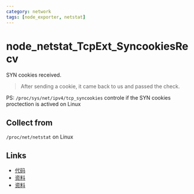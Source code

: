 ```yaml
---
category: network
tags: [node_exporter, netstat]
---
```

# node_netstat_TcpExt_SyncookiesRecv

SYN cookies received.

> After sending a cookie, it came back to us and passed the check.

PS: `/proc/sys/net/ipv4/tcp_syncookies` controle if the SYN cookies proctection is actived on Linux

## Collect from

`/proc/net/netstat` on Linux

## Links

- [代码](https://github.com/prometheus/node_exporter/blob/master/collector/netstat_linux.go#L97)
- [资料](https://github.com/moooofly/MarkSomethingDown/blob/master/Linux/TCP%20%E7%9B%B8%E5%85%B3%E7%BB%9F%E8%AE%A1%E4%BF%A1%E6%81%AF%E8%AF%A6%E8%A7%A3.md)
- [资料](https://satori-monitoring.readthedocs.io/zh/latest/builtin-metrics/tcpext.html#syn-cookies)

